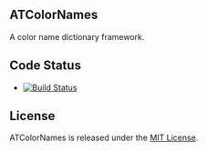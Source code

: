 ## ATColorNames

A color name dictionary framework.

## Code Status

* [![Build Status](https://api.travis-ci.org/Atrac613/ATColorNames.png)](https://travis-ci.org/Atrac613/ATColorNames)

## License

ATColorNames is released under the [MIT License](http://www.opensource.org/licenses/MIT).
